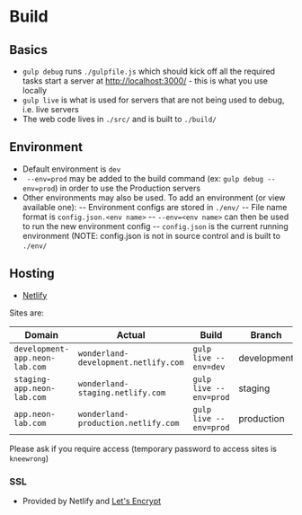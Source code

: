 # Build

## Basics

- `gulp debug` runs `./gulpfile.js` which should kick off all the required tasks start a server at [http://localhost:3000/](http://localhost:3000/) - this is what you use locally
- `gulp live` is what is used for servers that are not being used to debug, i.e. live servers
- The web code lives in `./src/` and is built to `./build/`

## Environment

- Default environment is `dev`
- ` --env=prod` may be added to the build command (ex: `gulp debug --env=prod`) in order to use the Production servers
- Other environments may also be used. To add an environment (or view available one):
-- Environment configs are stored in `./env/`
-- File name format is `config.json.<env name>`
-- `--env=<env name>` can then be used to run the new environment config
-- `config.json` is the current running environment (NOTE: config.json is not in source control and is built to `./env/`

## Hosting

- [Netlify](https://netlify.com)

Sites are:

| Domain | Actual | Build | Branch |
| --- | --- | --- | --- |
| `development-app.neon-lab.com` | `wonderland-development.netlify.com` | `gulp live --env=dev` | development |
| `staging-app.neon-lab.com` | `wonderland-staging.netlify.com` | `gulp live --env=prod` | staging |
| `app.neon-lab.com` | `wonderland-production.netlify.com` | `gulp live --env=prod` | production |

Please ask if you require access (temporary password to access sites is `kneewrong`)

### SSL

- Provided by Netlify and [Let's Encrypt](https://letsencrypt.org/)
